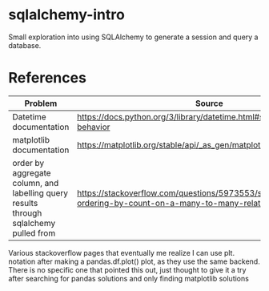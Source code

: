 # sqlalchemy-intro
Small exploration into using SQLAlchemy to generate a session and query a database.

# References
Problem|Source
---|---
Datetime documentation |https://docs.python.org/3/library/datetime.html#strftime-strptime-behavior
matplotlib documentation |https://matplotlib.org/stable/api/_as_gen/matplotlib.pyplot.legend.html
order by aggregate column, and labelling query results through sqlalchemy pulled from |https://stackoverflow.com/questions/5973553/sqlalchemy-ordering-by-count-on-a-many-to-many-relationship

Various stackoverflow pages that eventually me realize I can use plt. notation after making a pandas.df.plot() plot, as they use the same backend. There is no specific one that pointed this out, just thought to give it a try after searching for pandas solutions and only finding matplotlib solutions
